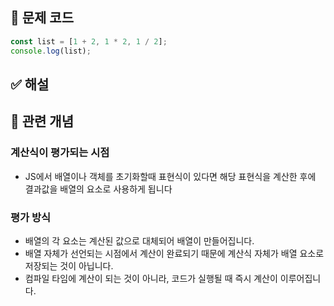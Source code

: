 ## 🔎 문제 코드

```js
const list = [1 + 2, 1 * 2, 1 / 2];
console.log(list);
```

## ✅ 해설

## 🧠 관련 개념

### 계산식이 평가되는 시점

- JS에서 배열이나 객체를 초기화할때 표현식이 있다면 해당 표현식을 계산한 후에 결과값을 배열의 요소로 사용하게 됩니다

### 평가 방식

- 배열의 각 요소는 계산된 값으로 대체되어 배열이 만들어집니다.
- 배열 자체가 선언되는 시점에서 계산이 완료되기 때문에 계산식 자체가 배열 요소로 저장되는 것이 아닙니다.
- 컴파일 타임에 계산이 되는 것이 아니라, 코드가 실행될 때 즉시 계산이 이루어집니다.
